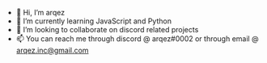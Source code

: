 - 👋 Hi, I’m arqez
- 🌱 I’m currently learning JavaScript and Python
- 💞️ I’m looking to collaborate on discord related projects
- 📫 You can reach me through discord @ arqez#0002 or through email @ arqez.inc@gmail.com
